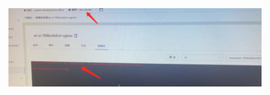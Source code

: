 



<img src="imgdir/image-20231110171517610.png" alt="image-20231110171517610" style="zoom:50%;" />

